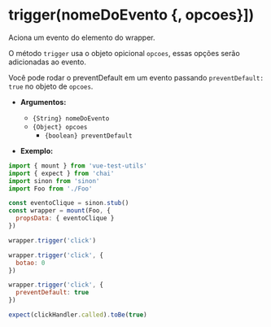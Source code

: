 # trigger(nomeDoEvento {, opcoes}])

Aciona um evento do elemento do wrapper.

O método `trigger` usa o objeto opicional `opcoes`, essas opções serão adicionadas ao evento.

Você pode rodar o preventDefault em um evento passando `preventDefault: true` no objeto de `opcoes`.

- **Argumentos:**
  - `{String} nomeDoEvento`
  - `{Object} opcoes`
    - `{boolean} preventDefault`

- **Exemplo:**

```js
import { mount } from 'vue-test-utils'
import { expect } from 'chai'
import sinon from 'sinon'
import Foo from './Foo'

const eventoClique = sinon.stub()
const wrapper = mount(Foo, {
  propsData: { eventoClique }
})

wrapper.trigger('click')

wrapper.trigger('click', {
  botao: 0
})

wrapper.trigger('click', {
  preventDefault: true
})

expect(clickHandler.called).toBe(true)
```
